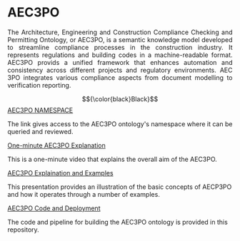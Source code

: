 # AEC3PO

<p style='text-align: justify;'> The Architecture, Engineering and Construction Compliance Checking and Permitting Ontology, or AEC3PO, is a semantic knowledge model developed to streamline compliance processes in the construction industry. It represents regulations and building codes in a machine-readable format. AEC3PO  provids a unified framework that enhances automation and consistency across different projects and regulatory environments. AEC 3PO integrates various compliance aspects from document modelling to verification reporting. </p> 


$${\color{black}Black}$$[AEC3PO NAMESPACE](https://ci.mines-stetienne.fr/aec3po/)

The link gives access to the AEC3PO ontology's namespace where it can be queried and reviewed.


[One-minute AEC3PO Explanation](https://vttgroup.sharepoint.com/sites/EU-projectpreparationDigitalpermitsandcompliancecheck/_layouts/15/stream.aspx?id=%2Fsites%2FEU%2DprojectpreparationDigitalpermitsandcompliancecheck%2FShared%20Documents%2FWP2%20Semantisation%20of%20regulation%20and%20open%20format%2FTraining%20Material%20and%20Video%2FAEC3PO%20%2D%20Training%20Material%2Emp4&referrer=StreamWebApp%2EWeb&referrerScenario=AddressBarCopied%2Eview%2E48397060%2Dbdd1%2D47ac%2Dae43%2Dc5c9ec101dea)

This is a one-minute video that explains the overall aim of the AEC3PO.


[AEC3PO Explaination and Examples](https://mailbcuac.sharepoint.com/:p:/r/sites/ACCORD_GRP/_layouts/15/Doc.aspx?sourcedoc=%7B3F4A54B2-4909-49AC-BF81-87911846DFA7%7D&file=BCU%20T2.2%20Meeting%2025%20Jul%202023.pptx&wdLOR=c0669CE73-F968-4E53-9776-F12E611ACC99&action=edit&mobileredirect=true)

This presentation provides an illustration of the basic concepts of AECP3PO and how it operates through a number of examples.


[AEC3PO Code and Deployment](https://github.com/Accord-Project/aec3po)

The code and pipeline for building the AEC3PO ontology is provided in this repository.
